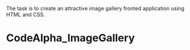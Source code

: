 The task is to create an attractive image gallery fronted application using HTML and CSS.
# CodeAlpha_ImageGallery
